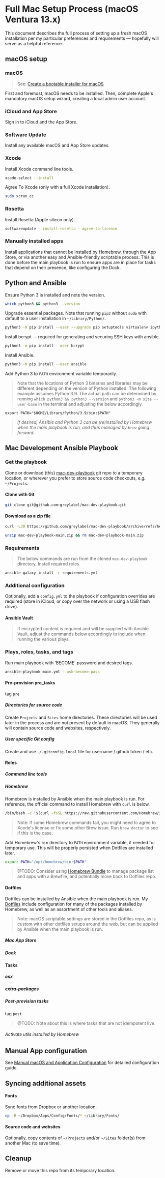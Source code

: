 # Full Mac Setup Process (macOS Ventura 13.x)

This document describes the full process of setting up a fresh macOS installation per my particular preferences and requirements — hopefully will serve as a helpful reference.

## macOS setup
### macOS

> See: [Create a bootable installer for macOS
](https://support.apple.com/en-us/HT201372)

First and foremost, macOS needs to be installed.  Then, complete Apple's mandatory macOS setup wizard, creating a local admin user account.

### iCloud and App Store
Sign in to iCloud and the App Store.

### Software Update
Install any available macOS and App Store updates.

### Xcode
Install Xcode command line tools.

```bash
xcode-select --install
```

Agree To Xcode (only with a full Xcode installation).

```bash
sudo xcrun cc
```

### Rosetta
Install Rosetta (Apple silicon only).
```bash
softwareupdate --install-rosetta --agree-to-license
```

### Manually installed apps
Install applications that cannot be installed by Homebrew, through the App Store, or via another easy and Ansible-friendly scriptable process. This is done before the main playbook is run to ensure apps are in place for tasks that depend on their presence, like configuring the Dock.


## Python and Ansible
Ensure Python 3 is installed and note the version.

```bash
which python3 && python3 --version
```

Upgrade essential packages. Note that running `pip3` without `sudo` with default to a user installation in `~/Library/Python/`.

```bash
python3 -m pip install --user --upgrade pip setuptools virtualenv ipython
```
Install bcrypt — required for generating and securing SSH keys with ansible.
```bash
python3 -m pip install --user bcrypt
```

Install Ansible.
```bash
python3 -m pip install --user ansible
```

Add Python 3 to `PATH` environment variable temporarily.

> Note that the locations of Python 3 binaries and libraries may be different depending on the version of Python installed. The following example assumes Python 3.9. The actual path can be determined by running `which python3 && python3 --version` and `python3 -m site --user-base` in the terminal and adjusting the below accordingly.

```
export PATH="$HOME/Library/Python/3.9/bin:$PATH"
```

>  _If desired, Ansible and Python 3 can be (re)installed by Homebrew when the main playbook is run, and thus managed by `brew` going forward._

## Mac Development Ansible Playbook
### Get the playbook
Clone or download (this) [mac-dev-playbook](https://github.com/greylabel/mac-dev-playbook) git repo to a temporary location, or wherever you prefer to store source code checkouts, e.g. `~/Projects`.

#### Clone with Git
```bash
git clone git@github.com:greylabel/mac-dev-playbook.git
```

#### Download as a zip file
```bash
curl -LJO https://github.com/greylabel/mac-dev-playbook/archive/refs/heads/main.zip
```
```bash
unzip mac-dev-playbook-main.zip && rm mac-dev-playbook-main.zip
```

### Requirements
>The below commands are run from the cloned `mac-dev-playbook` directory.
Install required roles.
```bash
ansible-galaxy install -r requirements.yml
```

### Additional configuration
Optionally, add a `config.yml` to the playbook if configuration overrides are required (store in iCloud, or copy over the network or using a USB flash drive).

#### Ansible Vault
> If encrypted content is required and will be supplied with Ansible Vault, adjust the commands below accordingly to include when running the various plays.

### Plays, roles, tasks, and tags
Run main playbook with 'BECOME' password and desired tags.
```bash
ansible-playbook main.yml --ask-become-pass
```

#### Pre-provision pre_tasks

tag `pre`

##### Directories for source code
Create `Projects` and `Sites` home directories. These directories will be used later in the process and are not present by default in macOS. They generally will contain source code and websites, respectively.

##### User specific Git config
Create and use `~/.gitconfig.local` file for username / github token / etc.

#### Roles

##### Command line tools

##### Homebrew
Homebrew is installed by Ansible when the main playbook is run. For reference, the official command to install Homebrew with `curl` is below.
```bash
/bin/bash -c "$(curl -fsSL https://raw.githubusercontent.com/Homebrew/install/HEAD/install.sh)"
```

> Note: If some Homebrew commands fail, you might need to agree to Xcode's license or fix some other Brew issue. Run `brew doctor` to see if this is the case.

Add Homebrew's `bin` directory to `PATH` environment variable, if needed for temporary use. This will be properly persisted when Dotfiles are installed later.

```bash
export PATH="/opt/homebrew/bin:$PATH"
```

> @TODO: Consider using [Homebrew Bundle](https://github.com/Homebrew/homebrew-bundle) to manage package list and apps with a Brewfile, and potentially move back to Dotfiles repo.

#### Dotfiles
Dotfiles can be installed by Ansible when the main playbook is run. My [Dotfiles](https://github.com/greylabel/dotfiles/tree/main) include configuration for many of the packages installed by Homebrew, as well as an assortment of other tools and aliases.

> Note: macOS scriptable settings are stored in the Dotfiles repo, as is custom with other dotfiles setups around the web, but can be applied by Ansible when the main playbook is run.

##### Mac App Store

##### Dock

#### Tasks

##### osx

##### extra-packages

##### Post-provision tasks

tag `post`

> @TODO: Note about this is where tasks that are not idempotent live.

###### Activate utils installed by Homebrew

## Manual App configuration

See [Manual macOS and Application Configuration](manual-macos-and-app-config.md) for detailed configuration guide.

## Syncing additional assets

#### Fonts
Sync fonts from Dropbox or another location.
```bash
cp -R ~/Dropbox/Apps/Config/Fonts/* ~/Library/Fonts/
```

#### Source code and websites
Optionally, copy contents of `~/Projects` and/or `~/Sites` folder(s) from another Mac (to save time).

## Cleanup
Remove or move this repo from its temporary location.
